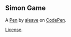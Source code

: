Simon Game
----------


A [Pen](https://codepen.io/aleave/pen/aJGmKg) by [aleave](http://codepen.io/aleave) on [CodePen](http://codepen.io/).

[License](https://codepen.io/aleave/pen/aJGmKg/license).